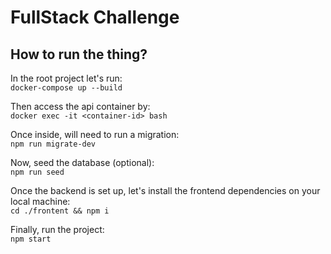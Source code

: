 # FullStack Challenge

## How to run the thing?

In the root project let's run:  
`docker-compose up --build` 

Then access the api container by:  
`docker exec -it <container-id> bash`  

Once inside, will need to run a migration:  
`npm run migrate-dev`  

Now, seed the database (optional):  
`npm run seed`  

Once the backend is set up, let's install the frontend dependencies on your local machine:  
`cd ./frontent && npm i`  

Finally, run the project:  
`npm start`
